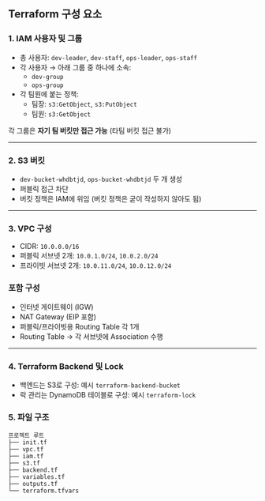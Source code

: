 ## Terraform 구성 요소

### 1. IAM 사용자 및 그룹

- 총 사용자: `dev-leader`, `dev-staff`, `ops-leader`, `ops-staff`
- 각 사용자 → 아래 그룹 중 하나에 소속:
    - `dev-group`
    - `ops-group`
- 각 팀원에 붙는 정책:
    - 팀장: `s3:GetObject`, `s3:PutObject`
    - 팀원: `s3:GetObject`

각 그룹은 **자기 팀 버킷만 접근 가능** (타팀 버킷 접근 불가)

---

### 2. S3 버킷

- `dev-bucket-whdbtjd`, `ops-bucket-whdbtjd` 두 개 생성
- 퍼블릭 접근 차단
- 버킷 정책은 IAM에 위임 (버킷 정책은 굳이 작성하지 않아도 됨)

---

### 3. VPC 구성

- CIDR: `10.0.0.0/16`
- 퍼블릭 서브넷 2개: `10.0.1.0/24`, `10.0.2.0/24`
- 프라이빗 서브넷 2개: `10.0.11.0/24`, `10.0.12.0/24`

### 포함 구성

- 인터넷 게이트웨이 (IGW)
- NAT Gateway (EIP 포함)
- 퍼블릭/프라이빗용 Routing Table 각 1개
- Routing Table → 각 서브넷에 Association 수행

---

### 4. Terraform Backend 및 Lock

- 백엔드는 S3로 구성: 예시 `terraform-backend-bucket`
- 락 관리는 DynamoDB 테이블로 구성: 예시 `terraform-lock`

### 5. 파일 구조

```
프로젝트 루트
├── init.tf
├── vpc.tf
├── iam.tf
├── s3.tf
├── backend.tf
├── variables.tf
├── outputs.tf
└── terraform.tfvars
```



